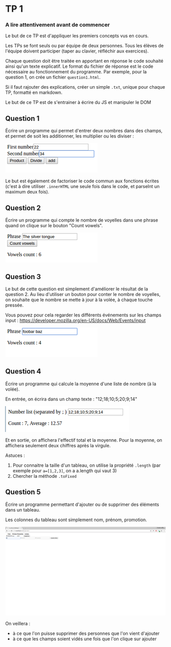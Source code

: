 TP 1
====

### A lire attentivement avant de commencer

Le but de ce TP est d'appliquer les premiers concepts vus en cours.

Les TPs se font seuls ou par équipe de deux personnes. Tous les élèves de l'équipe doivent participer (taper au clavier, réfléchir aux exercices).

Chaque question doit être traitée en apportant en réponse le code souhaité ainsi qu'un texte explicatif. Le format du fichier de réponse est le code nécessaire au fonctionnement du programme. Par exemple, pour la question 1, on crée un fichier `question1.html`.

Si il faut rajouter des explications, créer un simple `.txt`, unique pour chaque TP, formatté en markdown.

Le but de ce TP est de s'entrainer à écrire du JS et manipuler le DOM

Question 1
----------

Écrire un programme qui permet d'entrer deux nombres dans des champs, et permet de soit les additionner, les multiplier ou les diviser :

![Image 1](q1.png)

Le but est également de factoriser le code commun aux fonctions écrites (c'est à dire utiliser `.innerHTML` une seule fois dans le code, et parseInt un maximum deux fois).

Question 2
----------

Écrire un programme qui compte le nombre de voyelles dans une phrase quand on clique sur le bouton "Count vowels".

![Image 2](q2.png)

Question 3
----------

Le but de cette question est simplement d'améliorer le résultat de la question 2. Au lieu d'utiliser un bouton pour conter le nombre de voyelles, on souhaite que le nombre se mette à jour à la volée, à chaque touche pressée.

Vous pouvez pour cela regarder les différents événements sur les champs input : https://developer.mozilla.org/en-US/docs/Web/Events/input

![Image 3](q3.png)

Question 4
----------

Écrire un programme qui calcule la moyenne d'une liste de nombre (à la volée).

En entrée, on écrira dans un champ texte : "12;18;10;5;20;9;14"

![Image 4](q4.png)

Et en sortie, on affichera l'effectif total et la moyenne. Pour la moyenne, on affichera seulement deux chiffres après la virgule.

Astuces :

1.	Pour connaitre la taille d'un tableau, on utilise la propriété `.length` (par exemple pour `a=[1,2,3]`, on a a.length qui vaut 3)
2.	Chercher la méthode `.toFixed`

Question 5
----------

Écrire un programme permettant d'ajouter ou de supprimer des éléments dans un tableau.

Les colonnes du tableau sont simplement nom, prénom, promotion.

![Image 5](q5.gif)

On veillera :

-	à ce que l'on puisse supprimer des personnes que l'on vient d'ajouter
-	à ce que les champs soient vidés une fois que l'on clique sur ajouter
